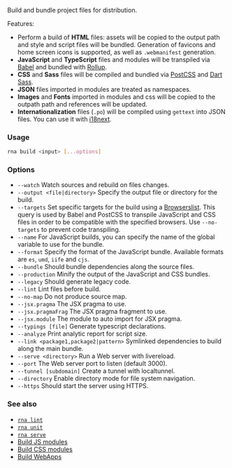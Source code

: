 Build and bundle project files for distribution.

Features:
* Perform a build of **HTML** files: assets will be copied to the output path and style and script files will be bundled. Generation of favicons and home screen icons is supported, as well as `.webmanifest` generation.
* **JavaScript** and **TypeScript** files and modules will be transpiled via [Babel](https://babeljs.io/) and bundled with [Rollup](https://rollupjs.org/).
* **CSS** and **Sass** files will be compiled and bundled via [PostCSS](https://postcss.org/) and [Dart Sass](https://sass-lang.com/dart-sass).
* **JSON** files imported in modules are treated as namespaces.
* **Images** and **Fonts** imported in modules and css will be copied to the outpath path and references will be updated.
* **Internationalization** files (`.po`) will be compiled using `gettext` into JSON files. You can use it with [i18next](https://www.i18next.com/).

### Usage

```sh
rna build <input> [...options]
```

### Options

* `--watch` Watch sources and rebuild on files changes.
* `--output <file|directory>` Specify the output file or directory for the build.
* `--targets` Set specific targets for the build using a [Browserslist](https://github.com/browserslist/browserslist). This query is used by Babel and PostCSS to transpile JavaScript and CSS files in order to be compatible with the specified browsers. Use `--no-targets` to prevent code transpiling.
* `--name` For JavaScript builds, you can specify the name of the global variable to use for the bundle.
* `--format` Specify the format of the JavaScript bundle. Available formats are `es`, `umd`, `iife` and `cjs`.
* `--bundle` Should bundle dependencies along the source files.
* `--production` Minify the output of the JavaScript and CSS bundles.
* `--legacy` Should generate legacy code.
* `--lint` Lint files before build.
* `--no-map` Do not produce source map.
* `--jsx.pragma` The JSX pragma to use.
* `--jsx.pragmaFrag` The JSX pragma fragment to use.
* `--jsx.module` The module to auto import for JSX pragma.
* `--typings [file]` Generate typescript declarations.
* `--analyze` Print analytic report for script size.
* `--link <package1,package2|pattern>` Symlinked dependencies to build along the main bundle.
* `--serve <directory>` Run a Web server with livereload.
* `--port` The Web server port to listen (default 3000).
* `--tunnel [subdomain]` Create a tunnel with localtunnel.
* `--directory` Enable directory mode for file system navigation.
* `--https` Should start the server using HTTPS.

### See also

* [`rna lint`](../lint/)
* [`rna unit`](../unit/)
* [`rna serve`](../serve/)
* [Build JS modules](https://github.com/chialab/rna-cli/wiki/Build-js-modules)
* [Build CSS modules](https://github.com/chialab/rna-cli/wiki/Build-css-modules)
* [Build WebApps](https://github.com/chialab/rna-cli/wiki/Build-WebApps)
